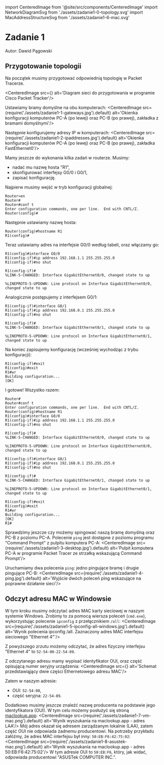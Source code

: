 import CenteredImage from '@site/src/components/CenteredImage'
import NetworkDiagramSvg from './assets/zadanie1-0-topology.svg'
import MacAddressStructureSvg from './assets/zadanie1-6-mac.svg'

# Zadanie 1
Autor: Dawid Pągowski

## Przygotowanie topologii
Na początek musimy przygotować odpowiednią topologię w Packet Tracerze.

<CenteredImage 
  src={<NetworkDiagramSvg/>} 
  alt='Diagram sieci do przygotowania w programie Cisco Packet Tracker'/>

Ustawiamy bramy domyślne na obu komputerach:
<CenteredImage 
  src={require('./assets/zadanie1-1-gateways.jpg').default} 
  alt='Okienka konfiguracji komputerów PC-A (po lewej) oraz PC-B (po prawej), zakładka z bramami domyślnymi'/>

Następnie konfigurujemy adresy IP w komputerach:
<CenteredImage 
  src={require('./assets/zadanie1-2-ipaddresses.jpg').default} 
  alt='Okienka konfiguracji komputerów PC-A (po lewej) oraz PC-B (po prawej), zakładka FastEthernet0'/>

Mamy jeszcze do wykonania kilka zadań w routerze. Musimy:
- nadać mu nazwę hosta "R1",
- skonfigurować interfejsy G0/0 i G0/1,
- zapisać konfigurację.

Najpierw musimy wejść w tryb konfiguracji globalnej:
```
Router>en
Router#
Router#conf t
Enter configuration commands, one per line.  End with CNTL/Z.
Router(config)#
```

Następnie ustawiamy nazwę hosta:
```
Router(config)#hostname R1
R1(config)#
```

Teraz ustawiamy adres na interfejsie G0/0 według tabeli, oraz włączamy go:
```
R1(config)#interface G0/0
R1(config-if)#ip address 192.168.1.1 255.255.255.0
R1(config-if)#no shut

R1(config-if)#
%LINK-5-CHANGED: Interface GigabitEthernet0/0, changed state to up

%LINEPROTO-5-UPDOWN: Line protocol on Interface GigabitEthernet0/0, changed state to up
```

Analogicznie postępujemy z interfejsem G0/1:
```
R1(config-if)#interface G0/1
R1(config-if)#ip address 192.168.0.1 255.255.255.0
R1(config-if)#no shut

R1(config-if)#
%LINK-5-CHANGED: Interface GigabitEthernet0/1, changed state to up

%LINEPROTO-5-UPDOWN: Line protocol on Interface GigabitEthernet0/1, changed state to up
```

Na koniec zapisujemy konfigurację (wcześniej wychodząc z trybu konfiguracji):
```
R1(config-if)#exit
R1(config)#exit
R1#wr
Building configuration...
[OK]
```

I gotowe! Wszystko razem:

```
Router#
Router#conf t
Enter configuration commands, one per line.  End with CNTL/Z.
Router(config)#hostname R1
R1(config)#interface G0/0
R1(config-if)#ip address 192.168.1.1 255.255.255.0
R1(config-if)#no shut

R1(config-if)#
%LINK-5-CHANGED: Interface GigabitEthernet0/0, changed state to up

%LINEPROTO-5-UPDOWN: Line protocol on Interface GigabitEthernet0/0, changed state to up

R1(config-if)#interface G0/1
R1(config-if)#ip address 192.168.0.1 255.255.255.0
R1(config-if)#no shut

R1(config-if)#
%LINK-5-CHANGED: Interface GigabitEthernet0/1, changed state to up

%LINEPROTO-5-UPDOWN: Line protocol on Interface GigabitEthernet0/1, changed state to up

R1(config-if)#exit
R1(config)#exit
R1#wr
Building configuration...
[OK]
R1#
```

Sprawdzimy jeszcze czy możemy spingować naszą bramę domyślną oraz PC-B z poziomu PC-A.
Polecenie `ping` jest dostępne z poziomu programu "Command Prompt" z pulpitu komputera PC-A:
<CenteredImage 
  src={require('./assets/zadanie1-3-desktop.jpg').default} 
  alt='Pulpit komputera PC-A w programie Packet Tracer ze strzałką wskazującą Command Prompt'/>

Uruchamiamy dwa polecenia `ping`: jedno pingujące bramę i drugie pingujące PC-B:
<CenteredImage 
  src={require('./assets/zadanie1-4-ping.jpg').default} 
  alt='Wyjście dwóch poleceń ping wskazujące na poprawne działanie sieci'/>

## Odczyt adresu MAC w Windowsie
W tym kroku musimy odczytać adres MAC karty sieciowej w naszym systemie Windows.
Zrobimy to za pomocą wiersza poleceń (`cmd.exe`), wykorzystując polecenie `ipconfig` z przełącznikiem `/all`:
<CenteredImage 
  src={require('./assets/zadanie1-5-ipconfig-all-windows.jpg').default} 
  alt='Wynik polecenia ipconfig /all. Zaznaczony adres MAC interfejsu sieciowego "Ethernet 4"'/>

Z powyższego zrzutu możemy odczytać, że adres fizyczny interfejsu "Ethernet 4" to `52-54-00-22-54-89`.

<!-- TODO: Replace with a better SVG, as draw.io doesn't export monospace text properly I guess -->
Z odczytanego adresu mamy wypisać identyfikator OUI, oraz część opisującą numer seryjny urządzenia:
<CenteredImage
  src={<MacAddressStructureSvg/>}
  alt='Schemat przedstawiąjący dwie części Ethernetowego adresu MAC'/>

Zatem w naszym adresie:
- OUI: `52-54-00`,
- część seryjna: `22-54-89`.

Dodatkowo musimy jeszcze znaleźć nazwę producenta na podstawie jego identyfikatora (OUI). W tym celu możemy posłużyć się stroną [maclookup.app](https://maclookup.app):
<CenteredImage 
  src={require('./assets/zadanie1-7-vm-mac.png').default} 
  alt='Wynik wyszukania na maclookup.app - adres LAA'/>
Mój adres okazał się adresem zarządzanym lokalnie (LAA), zatem część OUI nie odpowiada żadnemu producentowi. Na potrzeby przykładu załóżmy, że adres MAC interfejsu był inny: `50:EB:F6:42:75:02`:
<CenteredImage 
  src={require('./assets/zadanie1-8-asustek-mac.png').default} 
  alt='Wynik wyszukania na maclookup.app - adres 50:EB:F6:42:75:02'/>
W tym adresie OUI to `50:EB:F6`, który, jak widać, odpowiada producentowi "ASUSTek COMPUTER INC.".